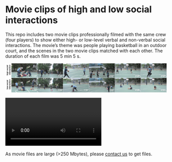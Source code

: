 # Movie clips of high and low social interactions
This repo includes two movie clips professionally filmed with the same crew (four players) to show either high- or low-level verbal and non-verbal social interactions. The movie’s theme was people playing basketball in an outdoor court, and the scenes in the two movie clips matched with each other. The duration of each film was 5 min 5 s.  

![](https://github.com/fahsuanlin/asociality_movies/blob/main/images/Figure%201.png)


![Movie sample](https://github.com/fahsuanlin/asociality_movies/blob/main/doc/social_movie_basketball_trim1.mov)

As movie files are large (>250 Mbytes), please [contact us](email:fhlin@sri.utoronto.ca) to get files.
